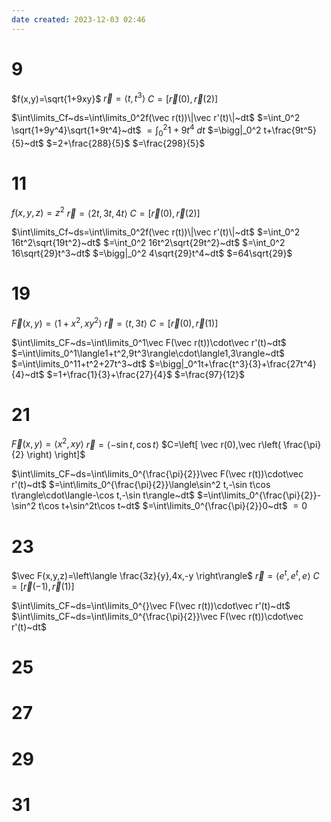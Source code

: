 ```yaml
---
date created: 2023-12-03 02:46
---
```


# 9

$f(x,y)=\sqrt{1+9xy}$
$\vec r=\langle t,t^3\rangle$
$C=[\vec r(0),\vec r(2)]$

$\int\limits_Cf~ds=\int\limits_0^2f(\vec r(t))\|\vec r'(t)\|~dt$
$=\int_0^2 \sqrt{1+9y^4}\sqrt{1+9t^4}~dt$
$=\int_0^2 1+9t^4~dt$
$=\bigg|_0^2 t+\frac{9t^5}{5}~dt$
$=2+\frac{288}{5}$
$=\frac{298}{5}$

# 11

$f(x,y,z)=z^2$
$\vec r=\langle2t,3t,4t\rangle$
$C=[\vec r(0),\vec r(2)]$

$\int\limits_Cf~ds=\int\limits_0^2f(\vec r(t))\|\vec r'(t)\|~dt$
$=\int_0^2 16t^2\sqrt{19t^2}~dt$
$=\int_0^2 16t^2\sqrt{29t^2}~dt$
$=\int_0^2 16\sqrt{29}t^3~dt$
$=\bigg|_0^2 4\sqrt{29}t^4~dt$
$=64\sqrt{29}$

# 19

$\vec F(x,y)=\langle1+x^2,xy^2\rangle$
$\vec r=\langle t,3t\rangle$
$C=[\vec r(0),\vec r(1)]$

$\int\limits_CF~ds=\int\limits_0^1\vec F(\vec r(t))\cdot\vec r'(t)~dt$
$=\int\limits_0^1\langle1+t^2,9t^3\rangle\cdot\langle1,3\rangle~dt$
$=\int\limits_0^11+t^2+27t^3~dt$
$=\bigg|_0^1t+\frac{t^3}{3}+\frac{27t^4}{4}~dt$
$=1+\frac{1}{3}+\frac{27}{4}$
$=\frac{97}{12}$

# 21

$\vec F(x,y)=\langle x^2,xy\rangle$
$\vec r=\langle-\sin t,\cos t\rangle$
$C=\left[ \vec r(0),\vec r\left( \frac{\pi}{2} \right) \right]$

$\int\limits_CF~ds=\int\limits_0^{\frac{\pi}{2}}\vec F(\vec r(t))\cdot\vec r'(t)~dt$
$=\int\limits_0^{\frac{\pi}{2}}\langle\sin^2 t,-\sin t\cos t\rangle\cdot\langle-\cos t,-\sin t\rangle~dt$
$=\int\limits_0^{\frac{\pi}{2}}-\sin^2 t\cos t+\sin^2t\cos t~dt$
$=\int\limits_0^{\frac{\pi}{2}}0~dt$
$=0$

# 23

$\vec F(x,y,z)=\left\langle  \frac{3z}{y},4x,-y \right\rangle$
$\vec r=\langle e^t,e^t,e\rangle$
$C=\left[ \vec r(-1),\vec r\left(1\right) \right]$

$\int\limits_CF~ds=\int\limits_0^{\}\vec F(\vec r(t))\cdot\vec r'(t)~dt$
$\int\limits_CF~ds=\int\limits_0^{\frac{\pi}{2}}\vec F(\vec r(t))\cdot\vec r'(t)~dt$

# 25

# 27

# 29

# 31
